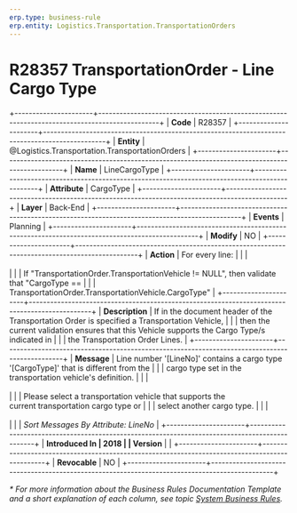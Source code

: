 ```yaml
---
erp.type: business-rule
erp.entity: Logistics.Transportation.TransportationOrders
---
```


# R28357 TransportationOrder - Line Cargo Type
+----------------------+-----------------------------------------------------------------------------------------------+
| **Code**             | R28357                                                                                        |
+----------------------+-----------------------------------------------------------------------------------------------+
| **Entity**           | @Logistics.Transportation.TransportationOrders                                                |
+----------------------+-----------------------------------------------------------------------------------------------+
| **Name**             | LineCargoType                                                                                 |
+----------------------+-----------------------------------------------------------------------------------------------+
| **Attribute**        | CargoType                                                                                     |
+----------------------+-----------------------------------------------------------------------------------------------+
| **Layer**            | Back-End                                                                                      |
+----------------------+-----------------------------------------------------------------------------------------------+
| **Events**           | Planning                                                                                      |
+----------------------+-----------------------------------------------------------------------------------------------+
| **Modify**           | NO                                                                                            |
+----------------------+-----------------------------------------------------------------------------------------------+
| **Action**           | For every line:                                                                               |
|                      | <br/><br/>                                                                                    |
|                      | If \"TransportationOrder.TransportationVehicle != NULL\", then validate that \"CargoType ==   |
|                      | TransportationOrder.TransportationVehicle.CargoType\"                                         |
+----------------------+-----------------------------------------------------------------------------------------------+
| **Description**      | If in the document header of the Transportation Order is specified a Transportation Vehicle,  |
|                      | then the current validation ensures that this Vehicle supports the Cargo Type/s indicated in  |
|                      | the Transportation Order Lines.                                                               |
+----------------------+-----------------------------------------------------------------------------------------------+
| **Message**          | Line number \'\[LineNo\]\' contains a cargo type \'\[CargoType\]\' that is different from the |
|                      | cargo type set in the transportation vehicle's definition.                                    |
|                      | <br/><br/>                                                                                    |
|                      | Please select a transportation vehicle that supports the current transportation cargo type or |
|                      | select another cargo type.                                                                    |
|                      | <br/><br/>                                                                                    |
|                      | *Sort Messages By Attribute: LineNo*                                                          |
+----------------------+-----------------------------------------------------------------------------------------------+
| **Introduced In      | 2018                                                                                          |
| Version**            |                                                                                               |
+----------------------+-----------------------------------------------------------------------------------------------+
| **Revocable**        | NO                                                                                            |
+----------------------+-----------------------------------------------------------------------------------------------+

*\* For more information about the Business Rules Documentation Template and a short explanation of each column, see
topic [System Business Rules](../templates/template-description-system-business-rules.md).*
